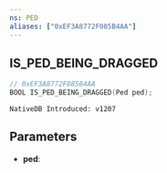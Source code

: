 ```yaml
---
ns: PED
aliases: ["0xEF3A8772F085B4AA"]
---
```

## IS_PED_BEING_DRAGGED

```c
// 0xEF3A8772F085B4AA
BOOL IS_PED_BEING_DRAGGED(Ped ped);
```

```
NativeDB Introduced: v1207
```

## Parameters
* **ped**:
